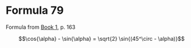 # Formula 79

Formula from [Book 1](../../Buch1.md), p. 163

```math
\cos{\alpha} - \sin{\alpha} = \sqrt{2} \sin{(45^\circ - \alpha)}
```

